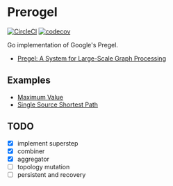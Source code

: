 Prerogel
====

[![CircleCI](https://circleci.com/gh/rerorero/prerogel.svg?style=svg)](https://circleci.com/gh/rerorero/prerogel)
[![codecov](https://codecov.io/gh/rerorero/prerogel/branch/master/graph/badge.svg)](https://codecov.io/gh/rerorero/prerogel)

Go implementation of Google's Pregel.
- [Pregel: A System for Large-Scale Graph Processing](https://kowshik.github.io/JPregel/pregel_paper.pdf)


## Examples

- [Maximum Value](/examples/maximum)
- [Single Source Shortest Path](/examples/sssp)

## TODO
- [x] implement superstep
- [x] combiner
- [x] aggregator
- [ ] topology mutation
- [ ] persistent and recovery

